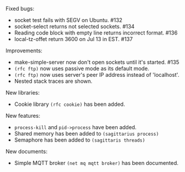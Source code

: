 Fixed bugs:

- socket test fails with SEGV on Ubuntu. #132
- socket-select returns not selected sockets. #134
- Reading code block with empty line returns incorrect format. #136
- local-tz-offet return 3600 on Jul 13 in EST. #137

Improvements:

- make-simple-server now don't open sockets until it's started. #135
- `(rfc ftp)` now uses passive mode as its default mode.
- `(rfc ftp)` now uses server's peer IP address instead of 'localhost'.
- Nested stack traces are shown.

New libraries:

- Cookie library `(rfc cookie)` has been added.

New features:

- `process-kill` and `pid->process` have been added.
- Shared memory has been added to `(sagittarius process)`
- Semaphore has been added to `(sagittaris threads)`

New documents:

- Simple MQTT broker `(net mq mqtt broker)` has been documented.
